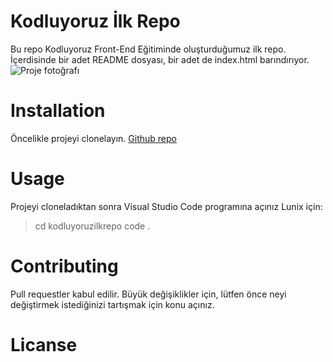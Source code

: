 # Kodluyoruz İlk Repo

Bu repo Kodluyoruz Front-End Eğitiminde oluşturduğumuz ilk repo. İçerdisinde bir adet README dosyası, bir adet de index.html barındırıyor.
![Proje fotoğrafı](https://www.hizliresim.com/k0p2yye)

# Installation
Öncelikle projeyi clonelayın.
[Github repo](https://github.com/huseyinyldzz/kodluyoruzilkrepo.git)

# Usage
Projeyi cloneladıktan sonra Visual Studio Code programına açınız Lunix için:
>cd kodluyoruzilkrepo
code .

# Contributing
Pull requestler kabul edilir. Büyük değişiklikler için, lütfen önce neyi değiştirmek istediğinizi tartışmak için konu açınız.

# Licanse
